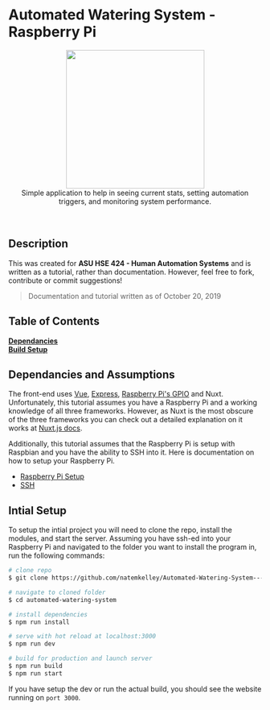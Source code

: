 # Automated Watering System - Raspberry Pi

<p align="center">
    <img src="https://cdn.iconscout.com/icon/premium/png-256-thumb/water-automation-1-806977.png" width="275px"><br/>
    Simple application to help in seeing current stats, setting automation triggers, and monitoring system performance.
    <br/>
    <br/>
    <br/>
</p>


## Description

This was created for **ASU HSE 424 - Human Automation Systems** and is written as a tutorial, rather than documentation. However, feel free to fork, contribute or commit suggestions!

> Documentation and tutorial written as of October 20, 2019

## Table of Contents

**[Dependancies](#dependancies)**<br>
**[Build Setup](#build-setup)**<br>

## Dependancies and Assumptions
The front-end uses [Vue](https://vuejs.org/), [Express](https://expressjs.com/), [Raspberry Pi's GPIO](https://www.raspberrypi.org/documentation/usage/gpio/) and Nuxt. Unfortunately, this tutorial assumes you have a Raspberry Pi and a working knowledge of all three frameworks. However, as Nuxt is the most obscure of the three frameworks you can check out a detailed explanation on it works at [Nuxt.js docs](https://nuxtjs.org).

Additionally, this tutorial assumes that the Raspberry Pi is setup with Raspbian and you have the ability to SSH into it. Here is documentation on how to setup your Raspberry Pi. 
- [Raspberry Pi Setup](https://www.raspberrypi.org/documentation/installation/installing-images/)
- [SSH](https://www.raspberrypi.org/documentation/remote-access/ssh/)

## Intial Setup

To setup the intial project you will need to clone the repo, install the modules, and start the server. Assuming you have ssh-ed into your Raspberry Pi and navigated to the folder you want to install the program in, run the following commands:

```bash
# clone repo
$ git clone https://github.com/natemkelley/Automated-Watering-System---HSE-424.git

# navigate to cloned folder
$ cd automated-watering-system

# install dependencies
$ npm run install

# serve with hot reload at localhost:3000
$ npm run dev

# build for production and launch server
$ npm run build
$ npm run start

```

If you have setup the dev or run the actual build, you should see the website running on `port 3000`.
